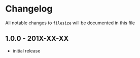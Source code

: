 # Changelog

All notable changes to `filesize` will be documented in this file

## 1.0.0 - 201X-XX-XX

- initial release
